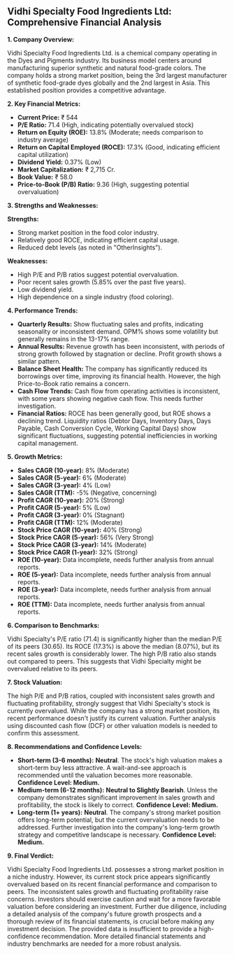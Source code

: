 ## Vidhi Specialty Food Ingredients Ltd: Comprehensive Financial Analysis

**1. Company Overview:**

Vidhi Specialty Food Ingredients Ltd. is a chemical company operating in the Dyes and Pigments industry.  Its business model centers around manufacturing superior synthetic and natural food-grade colors.  The company holds a strong market position, being the 3rd largest manufacturer of synthetic food-grade dyes globally and the 2nd largest in Asia. This established position provides a competitive advantage.


**2. Key Financial Metrics:**

* **Current Price:** ₹ 544
* **P/E Ratio:** 71.4 (High, indicating potentially overvalued stock)
* **Return on Equity (ROE):** 13.8% (Moderate; needs comparison to industry average)
* **Return on Capital Employed (ROCE):** 17.3% (Good, indicating efficient capital utilization)
* **Dividend Yield:** 0.37% (Low)
* **Market Capitalization:** ₹ 2,715 Cr.
* **Book Value:** ₹ 58.0
* **Price-to-Book (P/B) Ratio:** 9.36 (High, suggesting potential overvaluation)


**3. Strengths and Weaknesses:**

**Strengths:**

* Strong market position in the food color industry.
* Relatively good ROCE, indicating efficient capital usage.
* Reduced debt levels (as noted in "OtherInsights").

**Weaknesses:**

* High P/E and P/B ratios suggest potential overvaluation.
* Poor recent sales growth (5.85% over the past five years).
* Low dividend yield.
* High dependence on a single industry (food coloring).


**4. Performance Trends:**

* **Quarterly Results:** Show fluctuating sales and profits, indicating seasonality or inconsistent demand. OPM% shows some volatility but generally remains in the 13-17% range.
* **Annual Results:**  Revenue growth has been inconsistent, with periods of strong growth followed by stagnation or decline. Profit growth shows a similar pattern.
* **Balance Sheet Health:**  The company has significantly reduced its borrowings over time, improving its financial health.  However, the high Price-to-Book ratio remains a concern.
* **Cash Flow Trends:**  Cash flow from operating activities is inconsistent, with some years showing negative cash flow.  This needs further investigation.
* **Financial Ratios:** ROCE has been generally good, but ROE shows a declining trend.  Liquidity ratios (Debtor Days, Inventory Days, Days Payable, Cash Conversion Cycle, Working Capital Days) show significant fluctuations, suggesting potential inefficiencies in working capital management.


**5. Growth Metrics:**

* **Sales CAGR (10-year):** 8% (Moderate)
* **Sales CAGR (5-year):** 6% (Moderate)
* **Sales CAGR (3-year):** 4% (Low)
* **Sales CAGR (TTM):** -5% (Negative, concerning)
* **Profit CAGR (10-year):** 20% (Strong)
* **Profit CAGR (5-year):** 5% (Low)
* **Profit CAGR (3-year):** 0% (Stagnant)
* **Profit CAGR (TTM):** 12% (Moderate)
* **Stock Price CAGR (10-year):** 40% (Strong)
* **Stock Price CAGR (5-year):** 56% (Very Strong)
* **Stock Price CAGR (3-year):** 14% (Moderate)
* **Stock Price CAGR (1-year):** 32% (Strong)
* **ROE (10-year):**  Data incomplete, needs further analysis from annual reports.
* **ROE (5-year):** Data incomplete, needs further analysis from annual reports.
* **ROE (3-year):** Data incomplete, needs further analysis from annual reports.
* **ROE (TTM):** Data incomplete, needs further analysis from annual reports.


**6. Comparison to Benchmarks:**

Vidhi Specialty's P/E ratio (71.4) is significantly higher than the median P/E of its peers (30.65).  Its ROCE (17.3%) is above the median (8.07%), but its recent sales growth is considerably lower.  The high P/B ratio also stands out compared to peers.  This suggests that Vidhi Specialty might be overvalued relative to its peers.


**7. Stock Valuation:**

The high P/E and P/B ratios, coupled with inconsistent sales growth and fluctuating profitability, strongly suggest that Vidhi Specialty's stock is currently overvalued.  While the company has a strong market position, its recent performance doesn't justify its current valuation.  Further analysis using discounted cash flow (DCF) or other valuation models is needed to confirm this assessment.


**8. Recommendations and Confidence Levels:**

* **Short-term (3-6 months):** **Neutral**.  The stock's high valuation makes a short-term buy less attractive.  A wait-and-see approach is recommended until the valuation becomes more reasonable.  **Confidence Level: Medium.**
* **Medium-term (6-12 months):** **Neutral to Slightly Bearish**.  Unless the company demonstrates significant improvement in sales growth and profitability, the stock is likely to correct.  **Confidence Level: Medium.**
* **Long-term (1+ years):** **Neutral**.  The company's strong market position offers long-term potential, but the current overvaluation needs to be addressed.  Further investigation into the company's long-term growth strategy and competitive landscape is necessary. **Confidence Level: Medium.**


**9. Final Verdict:**

Vidhi Specialty Food Ingredients Ltd. possesses a strong market position in a niche industry. However, its current stock price appears significantly overvalued based on its recent financial performance and comparison to peers.  The inconsistent sales growth and fluctuating profitability raise concerns.  Investors should exercise caution and wait for a more favorable valuation before considering an investment.  Further due diligence, including a detailed analysis of the company's future growth prospects and a thorough review of its financial statements, is crucial before making any investment decision.  The provided data is insufficient to provide a high-confidence recommendation.  More detailed financial statements and industry benchmarks are needed for a more robust analysis.
